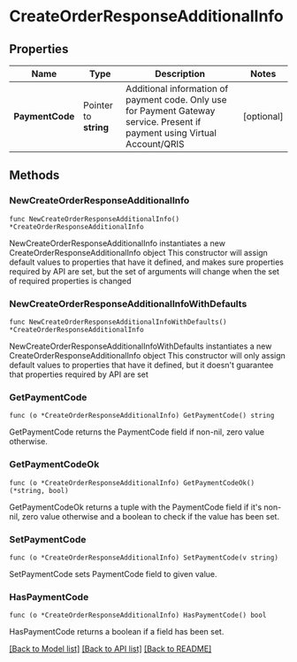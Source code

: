 # CreateOrderResponseAdditionalInfo

## Properties

Name | Type | Description | Notes
------------ | ------------- | ------------- | -------------
**PaymentCode** | Pointer to **string** | Additional information of payment code. Only use for Payment Gateway service. Present if payment using Virtual Account/QRIS | [optional] 

## Methods

### NewCreateOrderResponseAdditionalInfo

`func NewCreateOrderResponseAdditionalInfo() *CreateOrderResponseAdditionalInfo`

NewCreateOrderResponseAdditionalInfo instantiates a new CreateOrderResponseAdditionalInfo object
This constructor will assign default values to properties that have it defined,
and makes sure properties required by API are set, but the set of arguments
will change when the set of required properties is changed

### NewCreateOrderResponseAdditionalInfoWithDefaults

`func NewCreateOrderResponseAdditionalInfoWithDefaults() *CreateOrderResponseAdditionalInfo`

NewCreateOrderResponseAdditionalInfoWithDefaults instantiates a new CreateOrderResponseAdditionalInfo object
This constructor will only assign default values to properties that have it defined,
but it doesn't guarantee that properties required by API are set

### GetPaymentCode

`func (o *CreateOrderResponseAdditionalInfo) GetPaymentCode() string`

GetPaymentCode returns the PaymentCode field if non-nil, zero value otherwise.

### GetPaymentCodeOk

`func (o *CreateOrderResponseAdditionalInfo) GetPaymentCodeOk() (*string, bool)`

GetPaymentCodeOk returns a tuple with the PaymentCode field if it's non-nil, zero value otherwise
and a boolean to check if the value has been set.

### SetPaymentCode

`func (o *CreateOrderResponseAdditionalInfo) SetPaymentCode(v string)`

SetPaymentCode sets PaymentCode field to given value.

### HasPaymentCode

`func (o *CreateOrderResponseAdditionalInfo) HasPaymentCode() bool`

HasPaymentCode returns a boolean if a field has been set.


[[Back to Model list]](../README.md#documentation-for-models) [[Back to API list]](../README.md#documentation-for-api-endpoints) [[Back to README]](../README.md)


